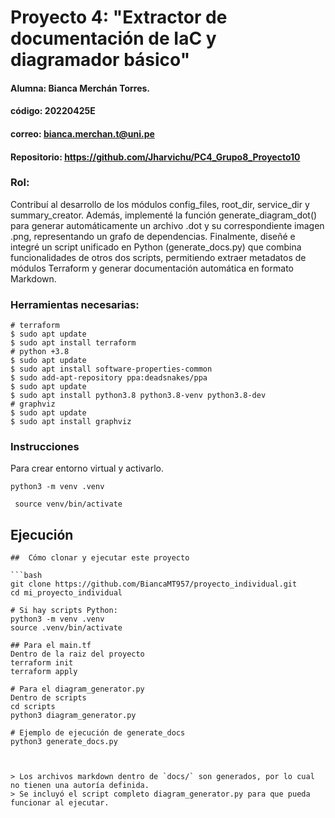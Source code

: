 # Proyecto 4: "Extractor de documentación de IaC y diagramador básico"
#### Alumna: Bianca Merchán Torres.
#### código: 20220425E
#### correo: bianca.merchan.t@uni.pe
#### Repositorio: https://github.com/Jharvichu/PC4_Grupo8_Proyecto10

### Rol: 

Contribuí al desarrollo de los módulos config_files, root_dir, service_dir y summary_creator. Además, implementé la función generate_diagram_dot() para generar automáticamente un archivo .dot y su correspondiente imagen .png, representando un grafo de dependencias. Finalmente, diseñé e integré un script unificado en Python (generate_docs.py) que combina funcionalidades de otros dos scripts, permitiendo extraer metadatos de módulos Terraform y generar documentación automática en formato Markdown.


### Herramientas necesarias:

```
# terraform
$ sudo apt update
$ sudo apt install terraform
# python +3.8 
$ sudo apt update
$ sudo apt install software-properties-common
$ sudo add-apt-repository ppa:deadsnakes/ppa
$ sudo apt update
$ sudo apt install python3.8 python3.8-venv python3.8-dev
# graphviz
$ sudo apt update
$ sudo apt install graphviz
```

### Instrucciones

Para crear entorno virtual y activarlo.
```
python3 -m venv .venv
```

```
 source venv/bin/activate
 ```


## Ejecución
```
##  Cómo clonar y ejecutar este proyecto

```bash
git clone https://github.com/BiancaMT957/proyecto_individual.git
cd mi_proyecto_individual

# Si hay scripts Python:
python3 -m venv .venv
source .venv/bin/activate

## Para el main.tf
Dentro de la raiz del proyecto
terraform init
terraform apply

# Para el diagram_generator.py
Dentro de scripts
cd scripts
python3 diagram_generator.py

# Ejemplo de ejecución de generate_docs
python3 generate_docs.py



> Los archivos markdown dentro de `docs/` son generados, por lo cual no tienen una autoría definida.
> Se incluyó el script completo diagram_generator.py para que pueda funcionar al ejecutar.
